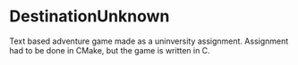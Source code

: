 # DestinationUnknown
Text based adventure game made as a uninversity assignment. Assignment had to be done in CMake, but the game is written in C.
